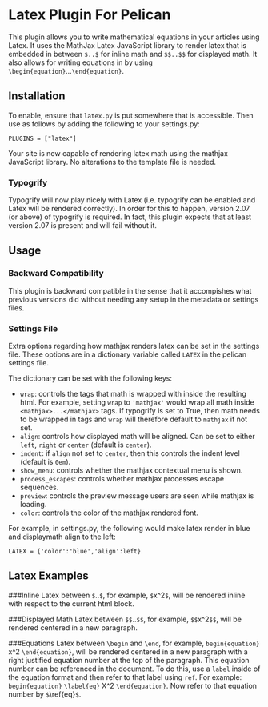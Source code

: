 Latex Plugin For Pelican
========================

This plugin allows you to write mathematical equations in your articles using Latex.
It uses the MathJax Latex JavaScript library to render latex that is embedded in
between `$..$` for inline math and `$$..$$` for displayed math. It also allows for
writing equations in by using `\begin{equation}`...`\end{equation}`.

Installation
------------
To enable, ensure that `latex.py` is put somewhere that is accessible.
Then use as follows by adding the following to your settings.py:

    PLUGINS = ["latex"]

Your site is now capable of rendering latex math using the mathjax JavaScript
library. No alterations to the template file is needed.

### Typogrify
Typogrify will now play nicely with Latex (i.e. typogrify can be enabled
and Latex will be rendered correctly). In order for this to happen,
version 2.07 (or above) of typogrify is required. In fact, this plugin expects
that at least version 2.07 is present and will fail without it.

Usage
-----
### Backward Compatibility
This plugin is backward compatible in the sense that it
accompishes what previous versions did without needing any setup in the
metadata or settings files.

### Settings File
Extra options regarding how mathjax renders latex can be set in the settings
file. These options are in a dictionary variable called `LATEX` in the pelican
settings file.

The dictionary can be set with the following keys:

 * `wrap`: controls the tags that math is wrapped with inside the resulting
html. For example, setting `wrap` to `'mathjax'` would wrap all math inside
`<mathjax>...</mathjax>` tags. If typogrify is set to True, then math needs
to be wrapped in tags and `wrap` will therefore default to `mathjax` if not
set.
 * `align`: controls how displayed math will be aligned. Can be set to either
`left`, `right` or `center` (default is `center`).
 * `indent`: if `align` not set to `center`, then this controls the indent
level (default is `0em`).
 * `show_menu`: controls whether the mathjax contextual menu is shown.
 * `process_escapes`: controls whether mathjax processes escape sequences.
 * `preview`: controls the preview message users are seen while mathjax is
loading.
 * `color`: controls the color of the mathjax rendered font.

For example, in settings.py, the following would make latex render in blue and
displaymath align to the left:

    LATEX = {'color':'blue','align':left}

Latex Examples
--------------
###Inline
Latex between `$`..`$`, for example, `$`x^2`$`, will be rendered inline
with respect to the current html block.

###Displayed Math
Latex between `$$`..`$$`, for example, `$$`x^2`$$`, will be rendered centered in a
new paragraph.

###Equations
Latex between `\begin` and `\end`, for example, `begin{equation}` x^2 `\end{equation}`,
will be rendered centered in a new paragraph with a right justified equation number
at the top of the paragraph. This equation number can be referenced in the document.
To do this, use a `label` inside of the equation format and then refer to that label
using `ref`. For example: `begin{equation}` `\label{eq}` X^2 `\end{equation}`. Now
refer to that equation number by `$`\ref{eq}`$`.
